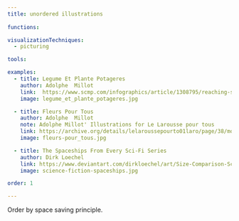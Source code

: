 ```yaml
---
title: unordered illustrations
  
functions:

visualizationTechniques:
  - picturing

tools:

examples:
  - title: Legume Et Plante Potageres
    author: Adolphe  Millot
    link:  https://www.scmp.com/infographics/article/1308795/reaching-sky-hong-kongs-changing-harbour-front
    image: legume_et_plante_potageres.jpg

  - title: Fleurs Pour Tous
    author: Adolphe  Millot
    note: Adolphe Millot' Illustrations for Le Larousse pour tous
    link: https://archive.org/details/lelaroussepourto01laro/page/38/mode/2up?view=theater
    image: fleurs-pour_tous.jpg 

  - title: The Spaceships From Every Sci-Fi Series
    author: Dirk Loechel
    link: https://www.deviantart.com/dirkloechel/art/Size-Comparison-Science-Fiction-Spaceships-398790051
    image: science-fiction-spaceships.jpg

order: 1

---
```


Order by space saving principle. <!-- TODO: finish -->

<!--more-->

<!-- Example, unordered grid: https://www.oldmapslibrary.com/wp-content/uploads/2018/06/Vegetable-Plants.jpg -->
